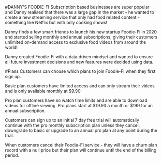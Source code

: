 #DANNY'S FOODIE-FI
Subscription based businesses are super popular and Danny realised that there
was a large gap in the market - he wanted to create a new streaming service that
only had food related content - something like Netflix but with only
cooking shows!

Danny finds a few smart friends to launch his new startup Foodie-Fi in 2020 and
started selling monthly and annual subscriptions, giving their customers
unlimited on-demand access to exclusive food videos from around the world!

Danny created Foodie-Fi with a data driven mindset and wanted to ensure all
future investment decisions and new features were decided using data.

#Plans
Customers can choose which plans to join Foodie-Fi when they first sign up.

Basic plan customers have limited access and can only stream their videos and is
only available monthly at $9.90

Pro plan customers have no watch time limits and are able to download videos for
offline viewing. Pro plans start at $19.90 a month or $199 for an annual
subscription.

Customers can sign up to an initial 7 day free trial will automatically
continue with the pro monthly subscription plan unless they cancel, downgrade
to basic or upgrade to an annual pro plan at any point during the trial.

When customers cancel their Foodie-Fi service - they will have a churn plan
record with a null price but their plan will continue until the end of
the billing period.